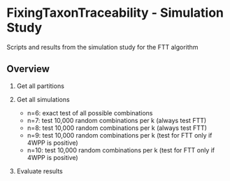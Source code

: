 # FixingTaxonTraceability - Simulation Study

Scripts and results from the simulation study for the FTT algorithm

## Overview

1) Get all partitions
2) Get all simulations
    
    - n=6: exact test of all possible combinations
    - n=7: test 10,000 random combinations per k (always test FTT)
    - n=8: test 10,000 random combinations per k (always test FTT)
    - n=9: test 10,000 random combinations per k (test for FTT only if 4WPP is positive)
    - n=10: test 10,000 random combinations per k (test for FTT only if 4WPP is positive)
    
3) Evaluate results
